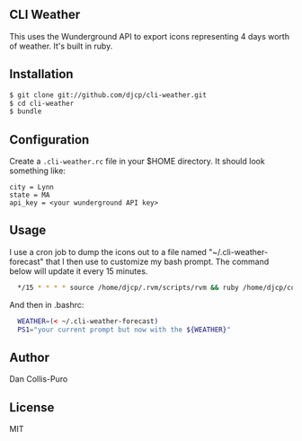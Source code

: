 ## CLI Weather

This uses the Wunderground API to export icons representing 4 days worth of
weather. It's built in ruby.

## Installation

```bash
$ git clone git://github.com/djcp/cli-weather.git
$ cd cli-weather
$ bundle
```

## Configuration

Create a ```.cli-weather.rc``` file in your $HOME directory. It should look something like:

```
city = Lynn
state = MA
api_key = <your wunderground API key>
```

## Usage

I use a cron job to dump the icons out to a file named
"~/.cli-weather-forecast" that I then use to customize my bash prompt. The
command below will update it every 15 minutes.

```bash
  */15 * * * * source /home/djcp/.rvm/scripts/rvm && ruby /home/djcp/code/cli-weather/cli-weather.rb > /home/djcp/.cli-weather-forecast
```

And then in .bashrc:

```bash
  WEATHER=(< ~/.cli-weather-forecast)
  PS1="your current prompt but now with the ${WEATHER}"
```

## Author

Dan Collis-Puro

## License

MIT
